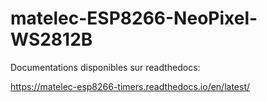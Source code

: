 # matelec-ESP8266-NeoPixel-WS2812B

Documentations disponibles sur readthedocs:

https://matelec-esp8266-timers.readthedocs.io/en/latest/
